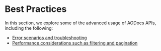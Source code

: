 # Best Practices

In this section, we explore some of the advanced usage of AODocs APIs, including the following:

* [Error scenarios and troubleshooting](/docs/aodocs-staging.altirnao.com/1/c/Guides/60-Best%20practices/10-HTTP%20status%20codes%20and%20error%20handling)
* [Performance considerations such as filtering and pagination](docs/aodocs-staging.altirnao.com/1/c/Guides/60-Best%20practices/20-Performance%20considerations)
